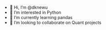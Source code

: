 - 👋 Hi, I’m @dknewu
- 👀 I’m interested in Python
- 🌱 I’m currently learning pandas
- 💞️ I’m looking to collaborate on Quant projects

<!---
dknewu/dknewu is a ✨ special ✨ repository because its `README.md` (this file) appears on your GitHub profile.
You can click the Preview link to take a look at your changes.
--->
